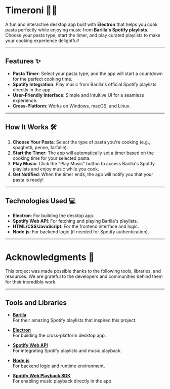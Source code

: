 # Timeroni 🍝🎶


A fun and interactive desktop app built with **Electron** that helps you cook pasta perfectly while enjoying music from **Barilla's Spotify playlists**. Choose your pasta type, start the timer, and play curated playlists to make your cooking experience delightful!

---

## Features ✨

- **Pasta Timer**: Select your pasta type, and the app will start a countdown for the perfect cooking time.
- **Spotify Integration**: Play music from Barilla's official Spotify playlists directly in the app.
- **User-Friendly Interface**: Simple and intuitive UI for a seamless experience.
- **Cross-Platform**: Works on Windows, macOS, and Linux.

---

## How It Works 🛠️

1. **Choose Your Pasta**: Select the type of pasta you're cooking (e.g., spaghetti, penne, farfalle).
2. **Start the Timer**: The app will automatically set a timer based on the cooking time for your selected pasta.
3. **Play Music**: Click the "Play Music" button to access Barilla's Spotify playlists and enjoy music while you cook.
4. **Get Notified**: When the timer ends, the app will notify you that your pasta is ready!

---

## Technologies Used 💻

- **Electron**: For building the desktop app.
- **Spotify Web API**: For fetching and playing Barilla's playlists.
- **HTML/CSS/JavaScript**: For the frontend interface and logic.
- **Node.js**: For backend logic (if needed for Spotify authentication).

---

# Acknowledgments 🙏

This project was made possible thanks to the following tools, libraries, and resources. We are grateful to the developers and communities behind them for their incredible work.

---

## Tools and Libraries

- **[Barilla](https://www.barilla.com/)**  
  For their amazing Spotify playlists that inspired this project.
  
- **[Electron](https://www.electronjs.org/)**  
  For building the cross-platform desktop app.

- **[Spotify Web API](https://developer.spotify.com/documentation/web-api/)**  
  For integrating Spotify playlists and music playback.

- **[Node.js](https://nodejs.org/)**  
  For backend logic and runtime environment.

- **[Spotify Web Playback SDK](https://developer.spotify.com/documentation/web-playback-sdk/)**  
  For enabling music playback directly in the app.


